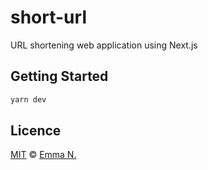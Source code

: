 # short-url

URL shortening web application using Next.js

## Getting Started

```bash
yarn dev
```

## Licence

[MIT](https://github.com/loanngo99/short-url/blob/main/LICENSE) © [Emma N.](https://bunhere.com)
